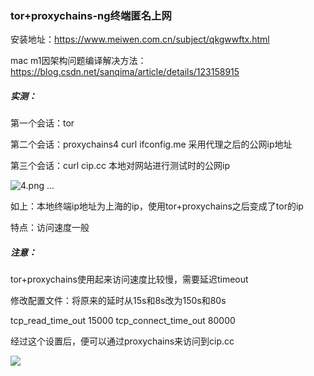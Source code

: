 ### tor+proxychains-ng终端匿名上网

安装地址：https://www.meiwen.com.cn/subject/qkgwwftx.html

mac m1因架构问题编译解决方法：https://blog.csdn.net/sanqima/article/details/123158915



##### 实测：

第一个会话：tor

第二个会话：proxychains4 curl ifconfig.me 采用代理之后的公网ip地址

第三个会话：curl cip.cc 本地对网站进行测试时的公网ip

![4.png](http://www.chentuo.asia/images/4.png)
...



如上：本地终端ip地址为上海的ip，使用tor+proxychains之后变成了tor的ip

特点：访问速度一般



##### 注意：

tor+proxychains使用起来访问速度比较慢，需要延迟timeout

修改配置文件：将原来的延时从15s和8s改为150s和80s

tcp_read_time_out 15000
tcp_connect_time_out 80000

经过这个设置后，便可以通过proxychains来访问到cip.cc

![](http://www.chentuo.asia/images/6.png)

